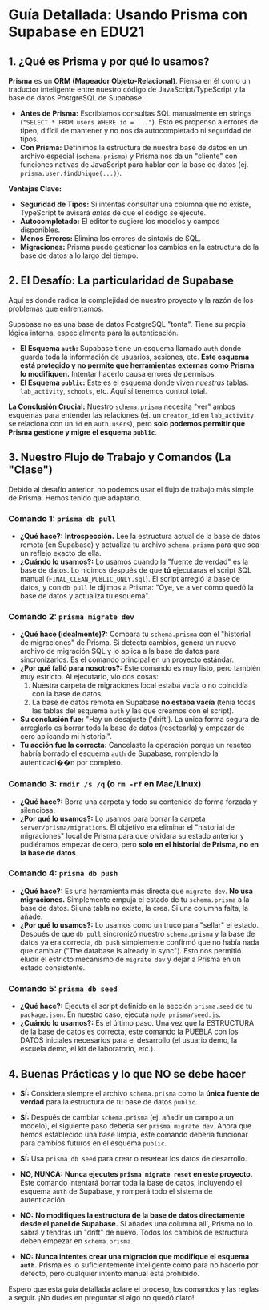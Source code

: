 # Guía Detallada: Usando Prisma con Supabase en EDU21

## 1. ¿Qué es Prisma y por qué lo usamos?

**Prisma** es un **ORM (Mapeador Objeto-Relacional)**. Piensa en él como un traductor inteligente entre nuestro código de JavaScript/TypeScript y la base de datos PostgreSQL de Supabase.

-   **Antes de Prisma:** Escribíamos consultas SQL manualmente en strings (`"SELECT * FROM users WHERE id = ..."`). Esto es propenso a errores de tipeo, difícil de mantener y no nos da autocompletado ni seguridad de tipos.
-   **Con Prisma:** Definimos la estructura de nuestra base de datos en un archivo especial (`schema.prisma`) y Prisma nos da un "cliente" con funciones nativas de JavaScript para hablar con la base de datos (ej. `prisma.user.findUnique(...)`).

**Ventajas Clave:**
-   **Seguridad de Tipos:** Si intentas consultar una columna que no existe, TypeScript te avisará *antes* de que el código se ejecute.
-   **Autocompletado:** El editor te sugiere los modelos y campos disponibles.
-   **Menos Errores:** Elimina los errores de sintaxis de SQL.
-   **Migraciones:** Prisma puede gestionar los cambios en la estructura de la base de datos a lo largo del tiempo.

## 2. El Desafío: La particularidad de Supabase

Aquí es donde radica la complejidad de nuestro proyecto y la razón de los problemas que enfrentamos.

Supabase no es una base de datos PostgreSQL "tonta". Tiene su propia lógica interna, especialmente para la autenticación.

-   **El Esquema `auth`:** Supabase tiene un esquema llamado `auth` donde guarda toda la información de usuarios, sesiones, etc. **Este esquema está protegido y no permite que herramientas externas como Prisma lo modifiquen.** Intentar hacerlo causa errores de permisos.
-   **El Esquema `public`:** Este es el esquema donde viven *nuestras* tablas: `lab_activity`, `schools`, etc. Aquí sí tenemos control total.

**La Conclusión Crucial:** Nuestro `schema.prisma` necesita "ver" ambos esquemas para entender las relaciones (ej. un `creator_id` en `lab_activity` se relaciona con un `id` en `auth.users`), pero **solo podemos permitir que Prisma gestione y migre el esquema `public`**.

## 3. Nuestro Flujo de Trabajo y Comandos (La "Clase")

Debido al desafío anterior, no podemos usar el flujo de trabajo más simple de Prisma. Hemos tenido que adaptarlo.

### Comando 1: `prisma db pull`

-   **¿Qué hace?:** **Introspección.** Lee la estructura actual de la base de datos remota (en Supabase) y actualiza tu archivo `schema.prisma` para que sea un reflejo exacto de ella.
-   **¿Cuándo lo usamos?:** Lo usamos cuando la "fuente de verdad" es la base de datos. Lo hicimos después de que **tú** ejecutaras el script SQL manual (`FINAL_CLEAN_PUBLIC_ONLY.sql`). El script arregló la base de datos, y con `db pull` le dijimos a Prisma: "Oye, ve a ver cómo quedó la base de datos y actualiza tu esquema".

### Comando 2: `prisma migrate dev`

-   **¿Qué hace (idealmente)?:** Compara tu `schema.prisma` con el "historial de migraciones" de Prisma. Si detecta cambios, genera un nuevo archivo de migración SQL y lo aplica a la base de datos para sincronizarlos. Es el comando principal en un proyecto estándar.
-   **¿Por qué falló para nosotros?:** Este comando es muy listo, pero también muy estricto. Al ejecutarlo, vio dos cosas:
    1.  Nuestra carpeta de migraciones local estaba vacía o no coincidía con la base de datos.
    2.  La base de datos remota en Supabase **no estaba vacía** (tenía todas las tablas del esquema `auth` y las que creamos con el script).
-   **Su conclusión fue:** "Hay un desajuste ('drift'). La única forma segura de arreglarlo es borrar toda la base de datos (resetearla) y empezar de cero aplicando mi historial".
-   **Tu acción fue la correcta:** Cancelaste la operación porque un reseteo habría borrado el esquema `auth` de Supabase, rompiendo la autenticaci��n por completo.

### Comando 3: `rmdir /s /q` (o `rm -rf` en Mac/Linux)

-   **¿Qué hace?:** Borra una carpeta y todo su contenido de forma forzada y silenciosa.
-   **¿Por qué lo usamos?:** Lo usamos para borrar la carpeta `server/prisma/migrations`. El objetivo era eliminar el "historial de migraciones" local de Prisma para que olvidara su estado anterior y pudiéramos empezar de cero, pero **solo en el historial de Prisma, no en la base de datos**.

### Comando 4: `prisma db push`

-   **¿Qué hace?:** Es una herramienta más directa que `migrate dev`. **No usa migraciones.** Simplemente empuja el estado de tu `schema.prisma` a la base de datos. Si una tabla no existe, la crea. Si una columna falta, la añade.
-   **¿Por qué lo usamos?:** Lo usamos como un truco para "sellar" el estado. Después de que `db pull` sincronizó nuestro `schema.prisma` y la base de datos ya era correcta, `db push` simplemente confirmó que no había nada que cambiar ("The database is already in sync"). Esto nos permitió eludir el estricto mecanismo de `migrate dev` y dejar a Prisma en un estado consistente.

### Comando 5: `prisma db seed`

-   **¿Qué hace?:** Ejecuta el script definido en la sección `prisma.seed` de tu `package.json`. En nuestro caso, ejecuta `node prisma/seed.js`.
-   **¿Cuándo lo usamos?:** Es el último paso. Una vez que la ESTRUCTURA de la base de datos es correcta, este comando la PUEBLA con los DATOS iniciales necesarios para el desarrollo (el usuario demo, la escuela demo, el kit de laboratorio, etc.).

## 4. Buenas Prácticas y lo que NO se debe hacer

-   **SÍ:** Considera siempre el archivo `schema.prisma` como la **única fuente de verdad** para la estructura de tu base de datos `public`.
-   **SÍ:** Después de cambiar `schema.prisma` (ej. añadir un campo a un modelo), el siguiente paso debería ser `prisma migrate dev`. Ahora que hemos establecido una base limpia, este comando debería funcionar para cambios futuros en el esquema `public`.
-   **SÍ:** Usa `prisma db seed` para crear o resetear los datos de desarrollo.

-   **NO, NUNCA:** **Nunca ejecutes `prisma migrate reset` en este proyecto.** Este comando intentará borrar toda la base de datos, incluyendo el esquema `auth` de Supabase, y romperá todo el sistema de autenticación.
-   **NO:** **No modifiques la estructura de la base de datos directamente desde el panel de Supabase.** Si añades una columna allí, Prisma no lo sabrá y tendrás un "drift" de nuevo. Todos los cambios de estructura deben empezar en `schema.prisma`.
-   **NO:** **Nunca intentes crear una migración que modifique el esquema `auth`.** Prisma es lo suficientemente inteligente como para no hacerlo por defecto, pero cualquier intento manual está prohibido.

Espero que esta guía detallada aclare el proceso, los comandos y las reglas a seguir. ¡No dudes en preguntar si algo no quedó claro!
